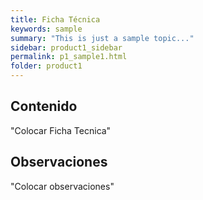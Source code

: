 ```yaml
---
title: Ficha Técnica
keywords: sample
summary: "This is just a sample topic..."
sidebar: product1_sidebar
permalink: p1_sample1.html
folder: product1
---
```


## Contenido

"Colocar Ficha Tecnica"

## Observaciones

"Colocar observaciones"


